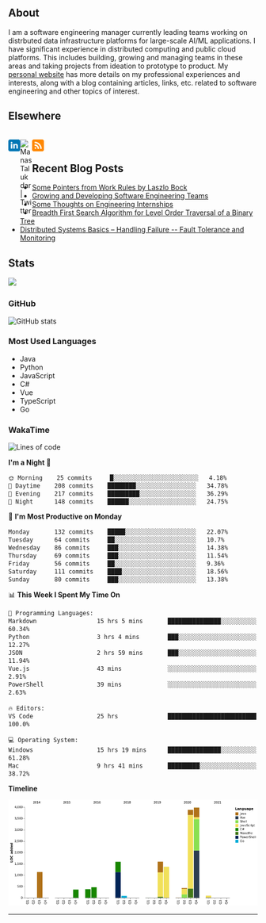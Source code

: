## About

I am a software engineering manager currently leading teams working on distrbuted data infrastructure platforms for large-scale AI/ML applications. I have significant experience in distributed computing and public cloud platforms. This includes building, growing and managing teams in these areas and taking projects from ideation to prototype to product. My [personal website](https://manastalukdar.github.io/) has more details on my professional experiences and interests, along with a blog containing articles, links, etc. related to software engineering and other topics of interest.

## Elsewhere

</br>

<a href="https://www.linkedin.com/in/manastalukdar" target="_blank">
  <img align="left" alt="Manas Talukdar | Linkedin" width="24px" src="https://raw.githubusercontent.com/edent/SuperTinyIcons/master/images/svg/linkedin.svg" />
</a>
<a href="https://www.twitter.com/manastalukdar" target="_blank">
  <img align="left" alt="Manas Talukdar | Twitter" width="24px" src="https://github.com/TheDudeThatCode/TheDudeThatCode/blob/master/Assets/Twitter.svg" />
</a>
<a href="https://manastalukdar.github.io/" target="_blank">
  <img align="left" alt="Manas Talukdar | Website" width="24px" src="https://github.com/edent/SuperTinyIcons/blob/master/images/svg/rss.svg" />
</a>

</br>

## Recent Blog Posts

<!-- BLOG:START -->
- [Some Pointers from Work Rules by Laszlo Bock](https://manastalukdar.github.io/blog/2020/01/25/work-rules-laszlo-bock-pointers/)
- [Growing and Developing Software Engineering Teams](https://manastalukdar.github.io/blog/2019/09/19/growing-developing-software-engineering-teams/)
- [Some Thoughts on Engineering Internships](https://manastalukdar.github.io/blog/2019/09/04/some-thoughts-on-engineering-internships/)
- [Breadth First Search Algorithm for Level Order Traversal of a Binary Tree](https://manastalukdar.github.io/blog/2019/08/29/breadth-first-search-binary-tree-level-order-traversal/)
- [Distributed Systems Basics – Handling Failure -- Fault Tolerance and Monitoring](https://manastalukdar.github.io/blog/2019/08/19/katemats-distributed-systems-fault-tolerance-monitoring/)
<!-- BLOG:END -->

## Stats

![](https://komarev.com/ghpvc/?username=manastalukdar)

### GitHub

![GitHub stats](https://github-readme-stats.vercel.app/api?username=manastalukdar&show_icons=true&hide_border=true&hide_rank=true&hide_title=true&icon_color=79ff97&text_color=cecac3&bg_color=4d4b4b)

### Most Used Languages

- Java
- Python
- JavaScript
- C#
- Vue
- TypeScript
- Go

<!--
![Top Langs](https://github-readme-stats.vercel.app/api/top-langs/?username=manastalukdar&layout=compact&hide_border=true&hide_title=true&icon_color=79ff97&text_color=cecac3&bg_color=4d4b4b)
-->

### WakaTime

<!--START_SECTION:waka-->
![Lines of code](https://img.shields.io/badge/From%20Hello%20World%20I%27ve%20Written-15394%20lines%20of%20code-blue)

**I'm a Night 🦉** 

```text
🌞 Morning    25 commits     █░░░░░░░░░░░░░░░░░░░░░░░░   4.18% 
🌆 Daytime    208 commits    ████████░░░░░░░░░░░░░░░░░   34.78% 
🌃 Evening    217 commits    █████████░░░░░░░░░░░░░░░░   36.29% 
🌙 Night      148 commits    ██████░░░░░░░░░░░░░░░░░░░   24.75%

```
📅 **I'm Most Productive on Monday** 

```text
Monday       132 commits    █████░░░░░░░░░░░░░░░░░░░░   22.07% 
Tuesday      64 commits     ██░░░░░░░░░░░░░░░░░░░░░░░   10.7% 
Wednesday    86 commits     ███░░░░░░░░░░░░░░░░░░░░░░   14.38% 
Thursday     69 commits     ███░░░░░░░░░░░░░░░░░░░░░░   11.54% 
Friday       56 commits     ██░░░░░░░░░░░░░░░░░░░░░░░   9.36% 
Saturday     111 commits    ████░░░░░░░░░░░░░░░░░░░░░   18.56% 
Sunday       80 commits     ███░░░░░░░░░░░░░░░░░░░░░░   13.38%

```


📊 **This Week I Spent My Time On** 

```text
💬 Programming Languages: 
Markdown                 15 hrs 5 mins       ███████████████░░░░░░░░░░   60.34% 
Python                   3 hrs 4 mins        ███░░░░░░░░░░░░░░░░░░░░░░   12.27% 
JSON                     2 hrs 59 mins       ███░░░░░░░░░░░░░░░░░░░░░░   11.94% 
Vue.js                   43 mins             ░░░░░░░░░░░░░░░░░░░░░░░░░   2.91% 
PowerShell               39 mins             ░░░░░░░░░░░░░░░░░░░░░░░░░   2.63%

🔥 Editors: 
VS Code                  25 hrs              █████████████████████████   100.0%

💻 Operating System: 
Windows                  15 hrs 19 mins      ███████████████░░░░░░░░░░   61.28% 
Mac                      9 hrs 41 mins       █████████░░░░░░░░░░░░░░░░   38.72%

```

**Timeline**

![Chart not found](https://raw.githubusercontent.com/manastalukdar/manastalukdar/master/charts/bar_graph.png) 


<!--END_SECTION:waka-->

---

<!--

**manastalukdar/manastalukdar** is a ✨ _special_ ✨ repository because its `README.md` (this file) appears on your GitHub profile.

Here are some ideas to get you started:

- 🔭 I’m currently working on ...
- 🌱 I’m currently learning ...
- 👯 I’m looking to collaborate on ...
- 🤔 I’m looking for help with ...
- 💬 Ask me about ...
- 📫 How to reach me: ...
- 😄 Pronouns: ...
- ⚡ Fun fact: ...
-->
